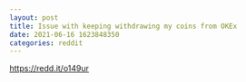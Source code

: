 ```yaml
--- 
layout: post 
title: Issue with keeping withdrawing my coins from OKEx 
date: 2021-06-16 1623848350 
categories: reddit 
--- 
```

https://redd.it/o149ur
